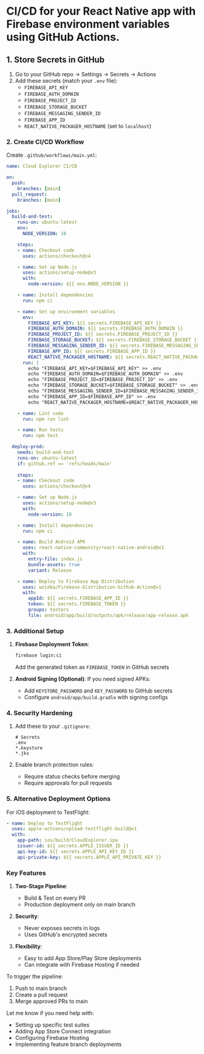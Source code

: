 # CI/CD for your React Native app with Firebase environment variables using GitHub Actions. 

## 1. Store Secrets in GitHub

1. Go to your GitHub repo → Settings → Secrets → Actions
2. Add these secrets (match your `.env` file):
   - `FIREBASE_API_KEY`
   - `FIREBASE_AUTH_DOMAIN`
   - `FIREBASE_PROJECT_ID`
   - `FIREBASE_STORAGE_BUCKET`
   - `FIREBASE_MESSAGING_SENDER_ID`
   - `FIREBASE_APP_ID`
   - `REACT_NATIVE_PACKAGER_HOSTNAME` (set to `localhost`)

### 2. Create CI/CD Workflow

Create `.github/workflows/main.yml`:

```yaml
name: Cloud Explorer CI/CD

on:
  push:
    branches: [main]
  pull_request:
    branches: [main]

jobs:
  build-and-test:
    runs-on: ubuntu-latest
    env:
      NODE_VERSION: 18

    steps:
    - name: Checkout code
      uses: actions/checkout@v4

    - name: Set up Node.js
      uses: actions/setup-node@v3
      with:
        node-version: ${{ env.NODE_VERSION }}

    - name: Install dependencies
      run: npm ci

    - name: Set up environment variables
      env:
        FIREBASE_API_KEY: ${{ secrets.FIREBASE_API_KEY }}
        FIREBASE_AUTH_DOMAIN: ${{ secrets.FIREBASE_AUTH_DOMAIN }}
        FIREBASE_PROJECT_ID: ${{ secrets.FIREBASE_PROJECT_ID }}
        FIREBASE_STORAGE_BUCKET: ${{ secrets.FIREBASE_STORAGE_BUCKET }}
        FIREBASE_MESSAGING_SENDER_ID: ${{ secrets.FIREBASE_MESSAGING_SENDER_ID }}
        FIREBASE_APP_ID: ${{ secrets.FIREBASE_APP_ID }}
        REACT_NATIVE_PACKAGER_HOSTNAME: ${{ secrets.REACT_NATIVE_PACKAGER_HOSTNAME }}
      run: |
        echo "FIREBASE_API_KEY=$FIREBASE_API_KEY" >> .env
        echo "FIREBASE_AUTH_DOMAIN=$FIREBASE_AUTH_DOMAIN" >> .env
        echo "FIREBASE_PROJECT_ID=$FIREBASE_PROJECT_ID" >> .env
        echo "FIREBASE_STORAGE_BUCKET=$FIREBASE_STORAGE_BUCKET" >> .env
        echo "FIREBASE_MESSAGING_SENDER_ID=$FIREBASE_MESSAGING_SENDER_ID" >> .env
        echo "FIREBASE_APP_ID=$FIREBASE_APP_ID" >> .env
        echo "REACT_NATIVE_PACKAGER_HOSTNAME=$REACT_NATIVE_PACKAGER_HOSTNAME" >> .env

    - name: Lint code
      run: npm run lint

    - name: Run tests
      run: npm test

  deploy-prod:
    needs: build-and-test
    runs-on: ubuntu-latest
    if: github.ref == 'refs/heads/main'
    
    steps:
    - name: Checkout code
      uses: actions/checkout@v4

    - name: Set up Node.js
      uses: actions/setup-node@v3
      with:
        node-version: 18

    - name: Install dependencies
      run: npm ci

    - name: Build Android APK
      uses: react-native-community/react-native-android@v1
      with:
        entry-file: index.js
        bundle-assets: true
        variant: Release

    - name: Deploy to Firebase App Distribution
      uses: wzieba/Firebase-Distribution-Github-Action@v1
      with:
        appId: ${{ secrets.FIREBASE_APP_ID }}
        token: ${{ secrets.FIREBASE_TOKEN }}
        groups: testers
        file: android/app/build/outputs/apk/release/app-release.apk
```

### 3. Additional Setup

1. **Firebase Deployment Token**:

   ```bash
   firebase login:ci
   ```

   Add the generated token as `FIREBASE_TOKEN` in GitHub secrets

2. **Android Signing (Optional)**:
   If you need signed APKs:
   - Add `KEYSTORE_PASSWORD` and `KEY_PASSWORD` to GitHub secrets
   - Configure `android/app/build.gradle` with signing configs

### 4. Security Hardening

1. Add these to your `.gitignore`:

   ```gitignore
   # Secrets
   .env
   *.keystore
   *.jks
   ```

2. Enable branch protection rules:
   - Require status checks before merging
   - Require approvals for pull requests

### 5. Alternative Deployment Options

For iOS deployment to TestFlight:

```yaml
- name: Deploy to TestFlight
  uses: apple-actions/upload-testflight-build@v1
  with:
    app-path: ios/build/CloudExplorer.ipa
    issuer-id: ${{ secrets.APPLE_ISSUER_ID }}
    api-key-id: ${{ secrets.APPLE_API_KEY_ID }}
    api-private-key: ${{ secrets.APPLE_API_PRIVATE_KEY }}
```

### Key Features

1. **Two-Stage Pipeline**:
   - Build & Test on every PR
   - Production deployment only on main branch

2. **Security**:
   - Never exposes secrets in logs
   - Uses GitHub's encrypted secrets

3. **Flexibility**:
   - Easy to add App Store/Play Store deployments
   - Can integrate with Firebase Hosting if needed

To trigger the pipeline:

1. Push to main branch
2. Create a pull request
3. Merge approved PRs to main

Let me know if you need help with:

- Setting up specific test suites
- Adding App Store Connect integration
- Configuring Firebase Hosting
- Implementing feature branch deployments
